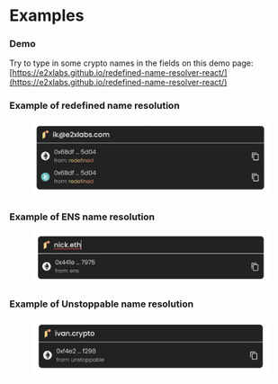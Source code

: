 # Examples

### Demo

Try to type in some crypto names in the fields on this demo page: [https://e2xlabs.github.io/redefined-name-resolver-react/](https://e2xlabs.github.io/redefined-name-resolver-react/)

### Example of redefined name resolution

<figure><img src="../.gitbook/assets/image (3).png" alt=""><figcaption></figcaption></figure>

### Example of ENS name resolution

<figure><img src="../.gitbook/assets/image.png" alt=""><figcaption></figcaption></figure>

### Example of Unstoppable name resolution

<figure><img src="../.gitbook/assets/image (2).png" alt=""><figcaption></figcaption></figure>
